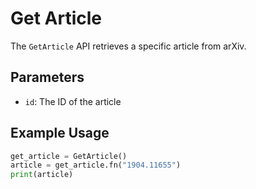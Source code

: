 # Get Article
The `GetArticle` API retrieves a specific article from arXiv.

## Parameters
* `id`: The ID of the article

## Example Usage
```python  
get_article = GetArticle()  
article = get_article.fn("1904.11655")  
print(article)  
```
